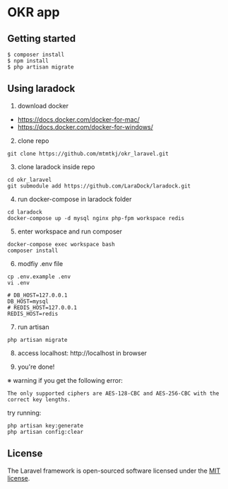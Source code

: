 # OKR app

## Getting started

```console
$ composer install
$ npm install
$ php artisan migrate
```

## Using laradock

1. download docker
- https://docs.docker.com/docker-for-mac/
- https://docs.docker.com/docker-for-windows/

2. clone repo
```
git clone https://github.com/mtmtkj/okr_laravel.git
```

3. clone laradock inside repo
```
cd okr_laravel
git submodule add https://github.com/LaraDock/laradock.git
```

4. run docker-compose in laradock folder
```
cd laradock
docker-compose up -d mysql nginx php-fpm workspace redis
```

5. enter workspace and run composer
``` 
docker-compose exec workspace bash
composer install
```

6. modfiy .env file
```
cp .env.example .env
vi .env
```
```
# DB_HOST=127.0.0.1
DB_HOST=mysql
# REDIS_HOST=127.0.0.1
REDIS_HOST=redis
```

7. run artisan
```
php artisan migrate
```

8. access localhost: http://localhost in browser

9. you're done!

※ warning
if you get the following error:
```
The only supported ciphers are AES-128-CBC and AES-256-CBC with the correct key lengths.
```
try running:
```
php artisan key:generate
php artisan config:clear
```

## License

The Laravel framework is open-sourced software licensed under the [MIT license](http://opensource.org/licenses/MIT).
